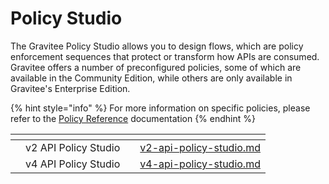 # Policy Studio

The Gravitee Policy Studio allows you to design flows, which are policy enforcement sequences that protect or transform how APIs are consumed. Gravitee offers a number of preconfigured policies, some of which are available in the Community Edition, while others are only available in Gravitee's Enterprise Edition.&#x20;

{% hint style="info" %}
For more information on specific policies, please refer to the [Policy Reference](../../reference/policy-reference/) documentation
{% endhint %}

<table data-card-size="large" data-view="cards"><thead><tr><th></th><th></th><th></th><th data-hidden data-card-target data-type="content-ref"></th></tr></thead><tbody><tr><td></td><td>v2 API Policy Studio</td><td></td><td><a href="v2-api-policy-studio.md">v2-api-policy-studio.md</a></td></tr><tr><td></td><td>v4 API Policy Studio</td><td></td><td><a href="v4-api-policy-studio.md">v4-api-policy-studio.md</a></td></tr></tbody></table>
